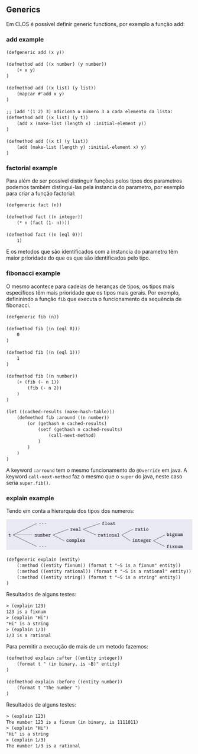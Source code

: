 ## Generics

Em CLOS é possível definir generic functions, por exemplo a função add:

### add example

```
(defgeneric add (x y))

(defmethod add ((x number) (y number))
    (+ x y)
)

(defmethod add ((x list) (y list))
    (mapcar #'add x y)
)

;; (add '(1 2) 3) adiciona o número 3 a cada elemento da lista:
(defmethod add ((x list) (y t))
    (add x (make-list (length x) :initial-element y)) 
)

(defmethod add ((x t) (y list))
    (add (make-list (length y) :initial-element x) y)
)
```

### factorial example

Para além de ser possível distinguir funções pelos tipos dos parametros podemos também distingui-las pela instancia do parametro, por exemplo para criar a função factorial:

```
(defgeneric fact (n))

(defmethod fact ((n integer))
    (* n (fact (1- n))))

(defmethod fact ((n (eql 0)))
    1)
```

E os metodos que são identificados com a instancia do parametro têm maior prioridade do que os que são identificados pelo tipo. 

### fibonacci example

O mesmo acontece para cadeias de heranças de tipos, os tipos mais especificos têm mais prioridade que os tipos mais gerais. Por exemplo, defininindo a função `fib` que executa o funcionamento da sequência de fibonacci.

```
(defgeneric fib (n))

(defmethod fib ((n (eql 0)))
    0
)

(defmethod fib ((n (eql 1)))
    1
)

(defmethod fib ((n number))
    (+ (fib (- n 1)) 
        (fib (- n 2))
    )
)

(let ((cached-results (make-hash-table)))
    (defmethod fib :around ((n number))
        (or (gethash n cached-results)
            (setf (gethash n cached-results)
                (call-next-method)
            )
        )
    )
)
```

A keyword `:arround` tem o mesmo funcionamento do `@Override` em java. A keyword `call-next-method` faz o mesmo que o `super` do java, neste caso seria `super.fib()`.

### explain example

Tendo em conta a hierarquia dos tipos dos numeros:

<img src="Images/hierarchy numbers.png">

```
(defgeneric explain (entity)
    (:method ((entity fixnum)) (format t "~S is a fixnum" entity))
    (:method ((entity rational)) (format t "~S is a rational" entity))
    (:method ((entity string)) (format t "~S is a string" entity))
)
```

Resultados de alguns testes:
```
> (explain 123)
123 is a fixnum
> (explain "Hi")
"Hi" is a string
> (explain 1/3)
1/3 is a rational
```

Para permitir a execução de mais de um metodo fazemos:

```
(defmethod explain :after ((entity integer))
    (format t " (in binary, is ~B)" entity)
)

(defmethod explain :before ((entity number))
    (format t "The number ")
)
```

Resultados de alguns testes:
```
> (explain 123)
The number 123 is a fixnum (in binary, is 1111011)
> (explain "Hi")
"Hi" is a string
> (explain 1/3)
The number 1/3 is a rational
```